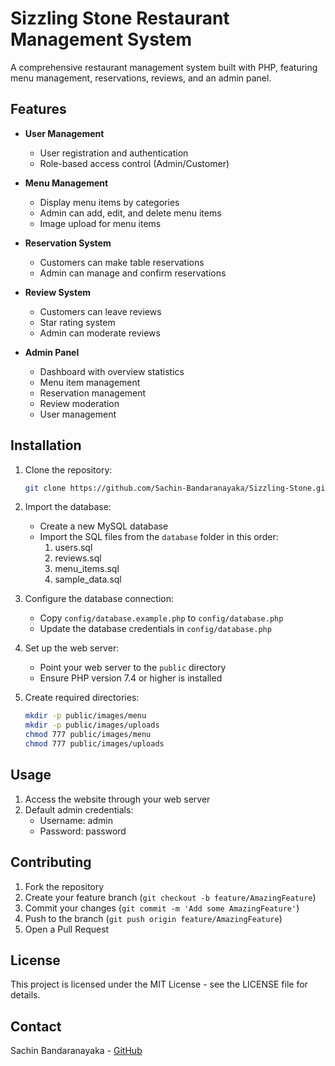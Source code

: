 # Sizzling Stone Restaurant Management System

A comprehensive restaurant management system built with PHP, featuring menu management, reservations, reviews, and an admin panel.

## Features

- **User Management**
  - User registration and authentication
  - Role-based access control (Admin/Customer)

- **Menu Management**
  - Display menu items by categories
  - Admin can add, edit, and delete menu items
  - Image upload for menu items

- **Reservation System**
  - Customers can make table reservations
  - Admin can manage and confirm reservations

- **Review System**
  - Customers can leave reviews
  - Star rating system
  - Admin can moderate reviews

- **Admin Panel**
  - Dashboard with overview statistics
  - Menu item management
  - Reservation management
  - Review moderation
  - User management

## Installation

1. Clone the repository:
   ```bash
   git clone https://github.com/Sachin-Bandaranayaka/Sizzling-Stone.git
   ```

2. Import the database:
   - Create a new MySQL database
   - Import the SQL files from the `database` folder in this order:
     1. users.sql
     2. reviews.sql
     3. menu_items.sql
     4. sample_data.sql

3. Configure the database connection:
   - Copy `config/database.example.php` to `config/database.php`
   - Update the database credentials in `config/database.php`

4. Set up the web server:
   - Point your web server to the `public` directory
   - Ensure PHP version 7.4 or higher is installed

5. Create required directories:
   ```bash
   mkdir -p public/images/menu
   mkdir -p public/images/uploads
   chmod 777 public/images/menu
   chmod 777 public/images/uploads
   ```

## Usage

1. Access the website through your web server
2. Default admin credentials:
   - Username: admin
   - Password: password

## Contributing

1. Fork the repository
2. Create your feature branch (`git checkout -b feature/AmazingFeature`)
3. Commit your changes (`git commit -m 'Add some AmazingFeature'`)
4. Push to the branch (`git push origin feature/AmazingFeature`)
5. Open a Pull Request

## License

This project is licensed under the MIT License - see the LICENSE file for details.

## Contact

Sachin Bandaranayaka - [GitHub](https://github.com/Sachin-Bandaranayaka)
